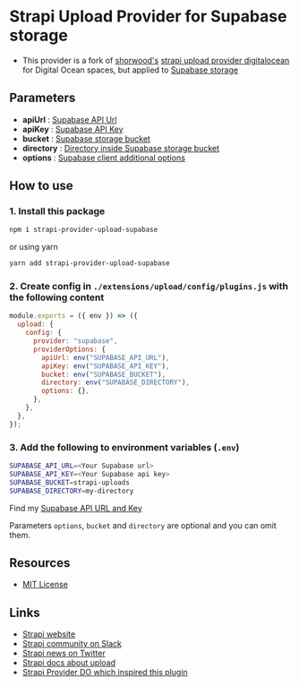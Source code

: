# Strapi Upload Provider for Supabase storage

- This provider is a fork of [shorwood's](https://github.com/shorwood) [strapi upload provider digitalocean](https://github.com/shorwood/strapi-provider-upload-do) for Digital Ocean spaces, but applied to [Supabase storage](https://supabase.io/)

## Parameters

- **apiUrl** : [Supabase API Url](https://supabase.io/docs/reference/javascript/initializing)
- **apiKey** : [Supabase API Key](https://supabase.io/docs/reference/javascript/initializing)
- **bucket** : [Supabase storage bucket](https://supabase.io/docs/guides/storage)
- **directory** : [Directory inside Supabase storage bucket](https://supabase.io/docs/guides/storage)
- **options** : [Supabase client additional options](https://supabase.io/docs/reference/javascript/initializing#with-additional-parameters)

## How to use

### 1. Install this package

```bash
npm i strapi-provider-upload-supabase
```

or using yarn

```bash
yarn add strapi-provider-upload-supabase
```

### 2. Create config in `./extensions/upload/config/plugins.js` with the following content

```js
module.exports = ({ env }) => ({
  upload: {
    config: {
      provider: "supabase",
      providerOptions: {
        apiUrl: env("SUPABASE_API_URL"),
        apiKey: env("SUPABASE_API_KEY"),
        bucket: env("SUPABASE_BUCKET"),
        directory: env("SUPABASE_DIRECTORY"),
        options: {},
      },
    },
  },
});
```

### 3. Add the following to environment variables (`.env`)

```bash
SUPABASE_API_URL=<Your Supabase url>
SUPABASE_API_KEY=<Your Supabase api key>
SUPABASE_BUCKET=strapi-uploads
SUPABASE_DIRECTORY=my-directory
```

Find my [Supabase API URL and Key](https://supabase.com/docs/guides/api#api-url-and-keys)

Parameters `options`, `bucket` and `directory` are optional and you can omit them.

## Resources

- [MIT License](LICENSE.md)

## Links

- [Strapi website](http://strapi.io/)
- [Strapi community on Slack](http://slack.strapi.io)
- [Strapi news on Twitter](https://twitter.com/strapijs)
- [Strapi docs about upload](https://strapi.io/documentation/3.0.0-beta.x/plugins/upload.html#configuration)
- [Strapi Provider DO which inspired this plugin](https://github.com/shorwood/strapi-provider-upload-do)
